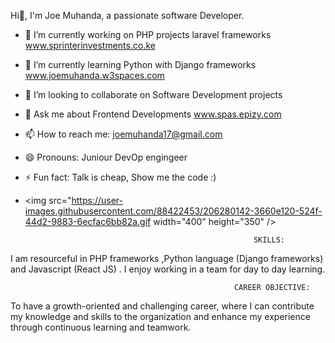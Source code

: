 
 
Hi👋, I'm Joe Muhanda, a passionate software Developer.


- 🔭 I’m currently working on PHP projects laravel frameworks www.sprinterinvestments.co.ke
- 🌱 I’m currently learning Python with Django frameworks  www.joemuhanda.w3spaces.com 
- 👯 I’m looking to collaborate on Software Development projects
- 💬 Ask me about Frontend Developments  www.spas.epizy.com
- 📫 How to reach me: joemuhanda17@gmail.com 
- 😄 Pronouns: Juniour DevOp engingeer
- ⚡ Fun fact: Talk is cheap, Show me the code :)
-  <img src="https://user-images.githubusercontent.com/88422453/206280142-3660e120-524f-44d2-9883-6ecfac6bb82a.gif width="400" height="350" />
     

      
         
                                                          SKILLS:
I am resourceful in PHP frameworks ,Python language (Django frameworks) and Javascript (React JS) . I enjoy working in a team for day to day learning.

                                                      CAREER OBJECTIVE:
To have a growth-oriented and challenging career, where I can contribute my knowledge and skills to the organization and enhance my experience through continuous learning and teamwork.


